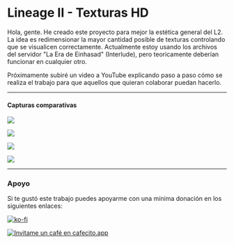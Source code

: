 # Lineage II - Texturas HD
Hola, gente. He creado este proyecto para mejor la estética general del L2. La idea es redimensionar la mayor cantidad posible de texturas controlando que se visualicen correctamente. Actualmente estoy usando los archivos del servidor "La Era de Einhasad" (Interlude), pero teoricamente deberían funcionar en cualquier otro.

Próximamente subiré un video a YouTube explicando paso a paso cómo se realiza el trabajo para que aquellos que quieran colaborar puedan hacerlo.


------------



#### Capturas comparativas

![](https://i.postimg.cc/tJ1012cF/1.png)

![](https://i.postimg.cc/TP7fpLwM/2.png)

![](https://i.postimg.cc/ZYy45qz2/3.png)

![](https://i.postimg.cc/cC1RTzW8/Captura-de-pantalla-2024-03-16-045446.png)


------------



### Apoyo

Si te gustó este trabajo puedes apoyarme con una mínima donación en los siguientes enlaces:

[![ko-fi](https://ko-fi.com/img/githubbutton_sm.svg)](https://ko-fi.com/D1D6VQDN6)

[![Invitame un café en cafecito.app](https://cdn.cafecito.app/imgs/buttons/button_1.svg)](https://cafecito.app/nicash)
